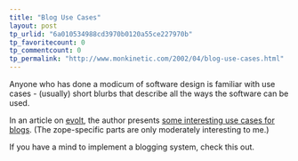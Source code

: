 ```yaml
---
title: "Blog Use Cases"
layout: post
tp_urlid: "6a010534988cd3970b0120a55ce227970b"
tp_favoritecount: 0
tp_commentcount: 0
tp_permalink: "http://www.monkinetic.com/2002/04/blog-use-cases.html"
---
```

Anyone who has done a modicum of software design is familiar with use cases - (usually) short blurbs that describe all the ways the software can be used. 

In an article on <a href="http://www.evolt.org">evolt</a>, the author presents <a href="http://www.evolt.org/article/A_Quick_and_Dirty_Blog_using_Zope/20/23583/index.html">some interesting use cases for blogs</a>. (The zope-specific parts are only moderately interesting to me.) 

If you have a mind to implement a blogging system, check this out.
